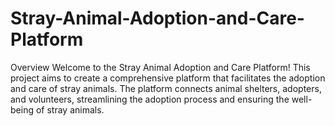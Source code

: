 # Stray-Animal-Adoption-and-Care-Platform
Overview
Welcome to the Stray Animal Adoption and Care Platform! This project aims to create a comprehensive platform that facilitates the adoption and care of stray animals. The platform connects animal shelters, adopters, and volunteers, streamlining the adoption process and ensuring the well-being of stray animals.

